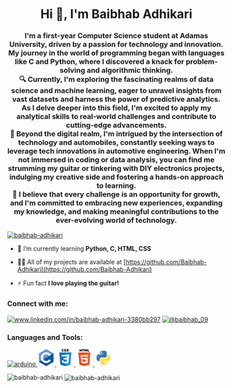 <h1 align="center">Hi 👋, I'm Baibhab Adhikari</h1>
<h3 align="center">I'm a first-year Computer Science student at Adamas University, driven by a passion for technology and innovation. My journey in the world of programming began with languages like C and Python, where I discovered a knack for problem-solving and algorithmic thinking. <br>
  🔍 Currently, I'm exploring the fascinating realms of data science and machine learning, eager to unravel insights from vast datasets and harness the power of predictive analytics. As I delve deeper into this field, I'm excited to apply my analytical skills to real-world challenges and contribute to cutting-edge advancements. <br>
  🚗 Beyond the digital realm, I'm intrigued by the intersection of technology and automobiles, constantly seeking ways to leverage tech innovations in automotive engineering. When I'm not immersed in coding or data analysis, you can find me strumming my guitar or tinkering with DIY electronics projects, indulging my creative side and fostering a hands-on approach to learning. <br>
  🌟 I believe that every challenge is an opportunity for growth, and I'm committed to embracing new experiences, expanding my knowledge, and making meaningful contributions to the ever-evolving world of technology.</h3>

<p align="left"> <a href="https://github.com/ryo-ma/github-profile-trophy"><img src="https://github-profile-trophy.vercel.app/?username=baibhab-adhikari" alt="baibhab-adhikari" /></a> </p>

- 🌱 I’m currently learning **Python, C, HTML, CSS**

- 👨‍💻 All of my projects are available at [https://github.com/Baibhab-Adhikari](https://github.com/Baibhab-Adhikari)

- ⚡ Fun fact **I love playing the guitar!**

<h3 align="left">Connect with me:</h3>
<p align="left">
<a href="https://linkedin.com/in/www.linkedin.com/in/baibhab-adhikari-3380bb297" target="blank"><img align="center" src="https://raw.githubusercontent.com/rahuldkjain/github-profile-readme-generator/master/src/images/icons/Social/linked-in-alt.svg" alt="www.linkedin.com/in/baibhab-adhikari-3380bb297" height="30" width="40" /></a>
<a href="https://www.hackerrank.com/@baibhab_09" target="blank"><img align="center" src="https://raw.githubusercontent.com/rahuldkjain/github-profile-readme-generator/master/src/images/icons/Social/hackerrank.svg" alt="@baibhab_09" height="30" width="40" /></a>
</p>

<h3 align="left">Languages and Tools:</h3>
<p align="left"> <a href="https://www.arduino.cc/" target="_blank" rel="noreferrer"> <img src="https://cdn.worldvectorlogo.com/logos/arduino-1.svg" alt="arduino" width="40" height="40"/> </a> <a href="https://www.cprogramming.com/" target="_blank" rel="noreferrer"> <img src="https://raw.githubusercontent.com/devicons/devicon/master/icons/c/c-original.svg" alt="c" width="40" height="40"/> </a> <a href="https://www.w3schools.com/css/" target="_blank" rel="noreferrer"> <img src="https://raw.githubusercontent.com/devicons/devicon/master/icons/css3/css3-original-wordmark.svg" alt="css3" width="40" height="40"/> </a> <a href="https://www.w3.org/html/" target="_blank" rel="noreferrer"> <img src="https://raw.githubusercontent.com/devicons/devicon/master/icons/html5/html5-original-wordmark.svg" alt="html5" width="40" height="40"/> </a> <a href="https://www.python.org" target="_blank" rel="noreferrer"> <img src="https://raw.githubusercontent.com/devicons/devicon/master/icons/python/python-original.svg" alt="python" width="40" height="40"/> </a> </p>

<p><img align="left" src="https://github-readme-stats.vercel.app/api/top-langs?username=baibhab-adhikari&show_icons=true&locale=en&layout=compact" alt="baibhab-adhikari" /></p>

<p>&nbsp;<img align="center" src="https://github-readme-stats.vercel.app/api?username=baibhab-adhikari&show_icons=true&locale=en" alt="baibhab-adhikari" /></p>
